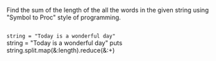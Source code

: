 Find the sum of the length of the all the words in the given string
using "Symbol to Proc" style of programming.

<codeblock language="ruby" type="exercise" testMode="fixedInput">
<code>
string = "Today is a wonderful day"
</code>

<solution>
string = "Today is a wonderful day"
puts string.split.map(&:length).reduce(&:+)
</solution>
</codeblock>